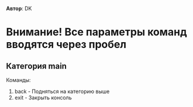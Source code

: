 **Автор**: DK

# **Внимание!** Все параметры команд вводятся через пробел

## Категория **main**
Команды:

1. back - Подняться на категорию выше
2. exit - Закрыть консоль
